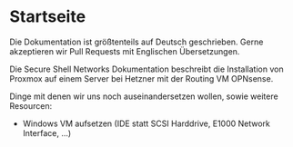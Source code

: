 # Startseite

Die Dokumentation ist größtenteils auf Deutsch geschrieben. Gerne akzeptieren wir Pull Requests mit Englischen Übersetzungen.

Die Secure Shell Networks Dokumentation beschreibt die Installation von Proxmox auf einem Server bei Hetzner mit der Routing VM OPNsense.

Dinge mit denen wir uns noch auseinandersetzen wollen, sowie weitere Resourcen:

- Windows VM aufsetzen (IDE statt SCSI Harddrive, E1000 Network Interface, ...)

